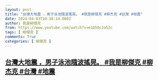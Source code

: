 ```yaml
---
layout: post
title: "台灣大地震 ，男子泳池隨波搖晃。 #我是柳傑克 #柳杰克 #台灣 #地震"
date: 2024-04-03T10:30:14.000Z
author: 我是柳傑克
from: https://www.youtube.com/watch?v=e1D5OcJa52c
tags: [ 柳傑克 ]
comments: True
categories: [ 柳傑克 ]
---
```

<!--1712140214000-->
[台灣大地震 ，男子泳池隨波搖晃。 #我是柳傑克 #柳杰克 #台灣 #地震](https://www.youtube.com/watch?v=e1D5OcJa52c)
------

<div>

</div>
